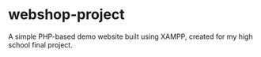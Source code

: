 # webshop-project
A simple PHP-based demo website built using XAMPP, created for my high school final project.
